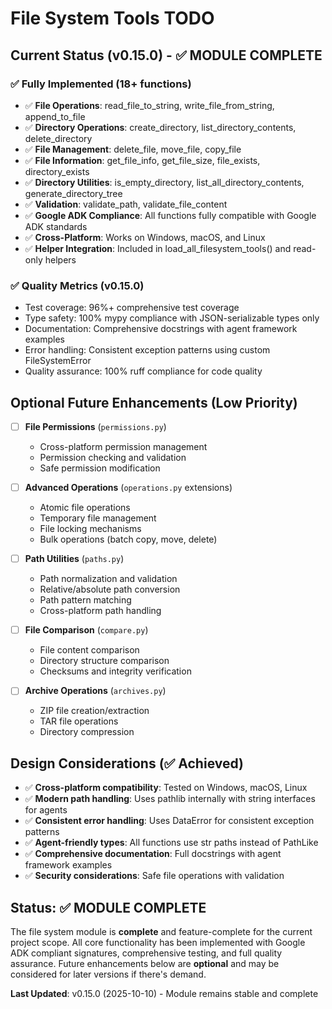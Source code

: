 # File System Tools TODO

## Current Status (v0.15.0) - ✅ MODULE COMPLETE

### ✅ Fully Implemented (18+ functions)
- ✅ **File Operations**: read_file_to_string, write_file_from_string, append_to_file
- ✅ **Directory Operations**: create_directory, list_directory_contents, delete_directory
- ✅ **File Management**: delete_file, move_file, copy_file
- ✅ **File Information**: get_file_info, get_file_size, file_exists, directory_exists
- ✅ **Directory Utilities**: is_empty_directory, list_all_directory_contents, generate_directory_tree
- ✅ **Validation**: validate_path, validate_file_content
- ✅ **Google ADK Compliance**: All functions fully compatible with Google ADK standards
- ✅ **Cross-Platform**: Works on Windows, macOS, and Linux
- ✅ **Helper Integration**: Included in load_all_filesystem_tools() and read-only helpers

### ✅ Quality Metrics (v0.15.0)
- Test coverage: 96%+ comprehensive test coverage
- Type safety: 100% mypy compliance with JSON-serializable types only
- Documentation: Comprehensive docstrings with agent framework examples
- Error handling: Consistent exception patterns using custom FileSystemError
- Quality assurance: 100% ruff compliance for code quality

## Optional Future Enhancements (Low Priority)

- [ ] **File Permissions** (`permissions.py`)
  - Cross-platform permission management
  - Permission checking and validation
  - Safe permission modification

- [ ] **Advanced Operations** (`operations.py` extensions)
  - Atomic file operations
  - Temporary file management
  - File locking mechanisms
  - Bulk operations (batch copy, move, delete)

- [ ] **Path Utilities** (`paths.py`)
  - Path normalization and validation
  - Relative/absolute path conversion
  - Path pattern matching
  - Cross-platform path handling

- [ ] **File Comparison** (`compare.py`)
  - File content comparison
  - Directory structure comparison
  - Checksums and integrity verification

- [ ] **Archive Operations** (`archives.py`)
  - ZIP file creation/extraction
  - TAR file operations
  - Directory compression

## Design Considerations (✅ Achieved)
- ✅ **Cross-platform compatibility**: Tested on Windows, macOS, Linux
- ✅ **Modern path handling**: Uses pathlib internally with string interfaces for agents
- ✅ **Consistent error handling**: Uses DataError for consistent exception patterns
- ✅ **Agent-friendly types**: All functions use str paths instead of PathLike
- ✅ **Comprehensive documentation**: Full docstrings with agent framework examples
- ✅ **Security considerations**: Safe file operations with validation

## Status: ✅ MODULE COMPLETE

The file system module is **complete** and feature-complete for the current project scope. All core functionality has been implemented with Google ADK compliant signatures, comprehensive testing, and full quality assurance. Future enhancements below are **optional** and may be considered for later versions if there's demand.

**Last Updated**: v0.15.0 (2025-10-10) - Module remains stable and complete